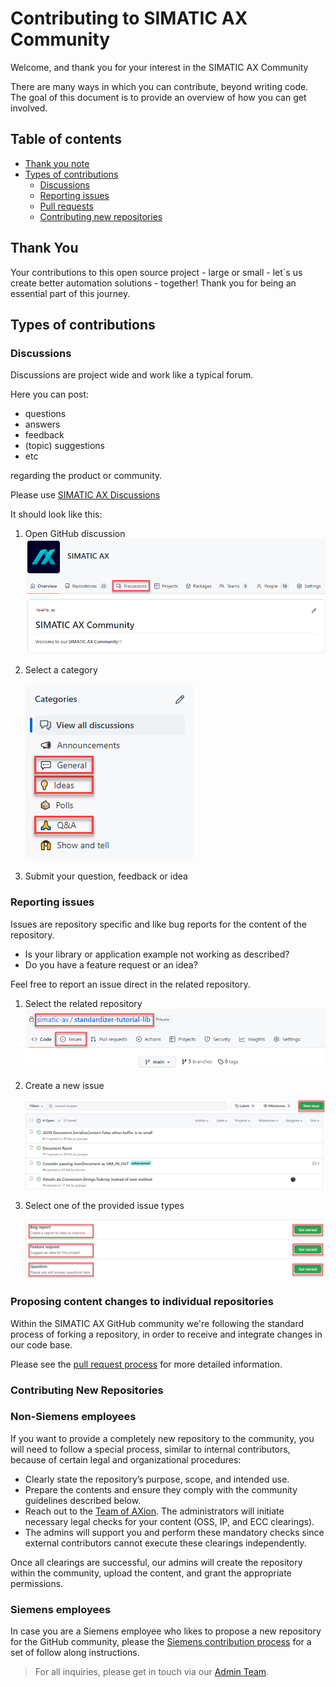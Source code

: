 # Contributing to SIMATIC AX Community

Welcome, and thank you for your interest in the SIMATIC AX Community

There are many ways in which you can contribute, beyond writing code. The goal of this document is to provide an overview of how you can get involved.

## Table of contents
- [Thank you note](#thank-you)
- [Types of contributions](#types-of-contributions)
    - [Discussions](#discussions)
    - [Reporting issues](#reporting-issues)
    - [Pull requests](#proposing-content-changes-to-individual-repositories)
    - [Contributing new repositories](#contributing-new-repositories)

## Thank You

Your contributions to this open source project - large or small - let´s us create better automation solutions - together! Thank you for being an essential part of this journey.

## Types of contributions

### Discussions
Discussions are project wide and work like a typical forum.

Here you can post:

- questions
- answers 
- feedback
- (topic) suggestions
- etc

regarding the product or community.

Please use [SIMATIC AX Discussions](https://github.com/orgs/simatic-ax/discussions)

It should look like this: 

1. Open GitHub discussion
   ![dis1](/docs/assets/images/dsicussions1.png)

2. Select a category

    ![dis2](/docs/assets/images/dsicussions2.png)

3. Submit your question, feedback or idea

### Reporting issues
Issues are repository specific and like bug reports for the content of the repository.

- Is your library or application example not working as described?
- Do you have a feature request or an idea?

Feel free to report an issue direct in the related repository.

1. Select the related repository
    ![iss1](/docs/assets/images/issues1.png)

2. Create a new issue

    ![iss2](/docs/assets/images/issues2.png)

3. Select one of the provided issue types

    ![iss3](/docs/assets/images/issues3.png)

### Proposing content changes to individual repositories

Within the SIMATIC AX GitHub community we're following the standard process of forking a repository, in order to receive and integrate changes in our code base.

Please see the [pull request process](/docs/PULL_REQUEST_PROCESS.md) for more detailed information.

### Contributing New Repositories

### Non-Siemens employees
If you want to provide a completely new repository to the community, you will need to follow a special process, similar to internal contributors, because of certain legal and organizational procedures:

- Clearly state the repository’s purpose, scope, and intended use.
- Prepare the contents and ensure they comply with the community guidelines described below.
- Reach out to the [Team of AXion](https://github.com/orgs/simatic-ax/teams/toa-teamofaxion). The administrators will initiate necessary legal checks for your content (OSS, IP, and ECC clearings).
- The admins will support you and perform these mandatory checks since external contributors cannot execute these clearings independently.

Once all clearings are successful, our admins will create the repository within the community, upload the content, and grant the appropriate permissions.

### Siemens employees

In case you are a Siemens employee who likes to propose a new repository for the GitHub community, please the [Siemens contribution process](https://code.siemens.com) for a set of follow along instructions.

> For all inquiries, please get in touch via our [Admin Team](https://github.com/orgs/simatic-ax/teams/toa-teamofaxion).
